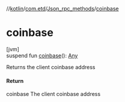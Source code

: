 //[kotlin](../../../index.md)/[com.etd](../index.md)/[Json_rpc_methods](index.md)/[coinbase](coinbase.md)

# coinbase

[jvm]\
suspend fun [coinbase](coinbase.md)(): [Any](https://kotlinlang.org/api/latest/jvm/stdlib/kotlin/-any/index.html)

Returns the client coinbase address

#### Return

coinbase The client coinbase address
